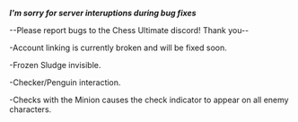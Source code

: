 ***I'm sorry for server interuptions during bug fixes***

--Please report bugs to the Chess Ultimate discord! Thank you--

-Account linking is currently broken and will be fixed soon.

-Frozen Sludge invisible.

-Checker/Penguin interaction.

-Checks with the Minion causes the check indicator to appear on all enemy characters.
